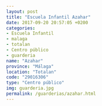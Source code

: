 ```yaml
---
layout: post
title: "Escuela Infantil Azahar"
date: 2017-09-20 20:57:05 +0200
categories:
- Escuela Infantil
- malaga
- totalan
- Centro público
- guarderia
name: "Azahar"
province: "Málaga"
location: "Totalan"
code: "29016306"
type: "Centro público"
img: guarderia.jpg
permalink: /guarderias/azahar.html
---
```

